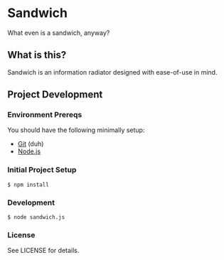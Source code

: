 # Sandwich

What even is a sandwich, anyway?

## What is this?

Sandwich is an information radiator designed with ease-of-use in mind.

## Project Development

### Environment Prereqs

You should have the following minimally setup:

- [Git](https://help.github.com/articles/set-up-git) (duh)
- [Node.js](https://nodejs.org/)

### Initial Project Setup

    $ npm install

### Development

    $ node sandwich.js

### License

See LICENSE for details.
